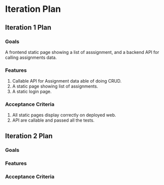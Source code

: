 # Iteration Plan

## Iteration 1 Plan

### Goals
A frontend static page showing a list of asssignment, and a backend API for calling assignments data.

### Features
1. Callable API for Assignment data able of doing CRUD.
2. A static page showing list of assignments.
3. A static login page.

### Acceptance Criteria
1. All static pages display correctly on deployed web.
2. API are callable and passed all the tests.

## Iteration 2 Plan

### Goals

### Features

### Acceptance Criteria
